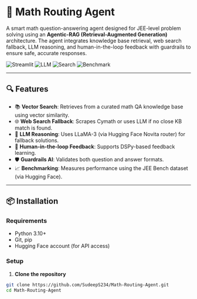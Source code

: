 # 🧠 Math Routing Agent

A smart math question-answering agent designed for JEE-level problem solving using an **Agentic-RAG (Retrieval-Augmented Generation)** architecture. The agent integrates knowledge base retrieval, web search fallback, LLM reasoning, and human-in-the-loop feedback with guardrails to ensure safe, accurate responses.

![Streamlit](https://img.shields.io/badge/Frontend-Streamlit-orange)
![LLM](https://img.shields.io/badge/LLM-LLaMA--3-yellow)
![Search](https://img.shields.io/badge/Fallback-WebSearch-critical)
![Benchmark](https://img.shields.io/badge/Benchmarked-JEEBench-blue)

---

## 🔍 Features

- 📚 **Vector Search**: Retrieves from a curated math QA knowledge base using vector similarity.
- 🌐 **Web Search Fallback**: Scrapes Cymath or uses LLM if no close KB match is found.
- 🧠 **LLM Reasoning**: Uses LLaMA-3 (via Hugging Face Novita router) for fallback solutions.
- 🔁 **Human-in-the-loop Feedback**: Supports DSPy-based feedback learning.
- 🛡️ **Guardrails AI**: Validates both question and answer formats.
- 📈 **Benchmarking**: Measures performance using the JEE Bench dataset (via Hugging Face).

---

## 📦 Installation

### Requirements

- Python 3.10+
- Git, pip
- Hugging Face account (for API access)

### Setup

1. **Clone the repository**

```bash
git clone https://github.com/SudeepS234/Math-Routing-Agent.git
cd Math-Routing-Agent
